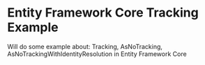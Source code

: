 # Entity Framework Core Tracking Example
Will do some example about: Tracking, AsNoTracking, AsNoTrackingWithIdentityResolution in Entity Framework Core
